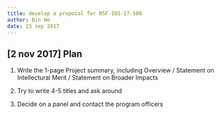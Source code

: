 ```yaml
---
title: develop a proposal for NSF-IOS-17-508
author: Bin He
date: 23 sep 2017
---
```



## [2 nov 2017] Plan

1. Write the 1-page Project summary, including Overview / Statement on Intellectural Merit / Statement on Broader Impacts

1. Try to write 4-5 titles and ask around

1. Decide on a panel and contact the program officers

